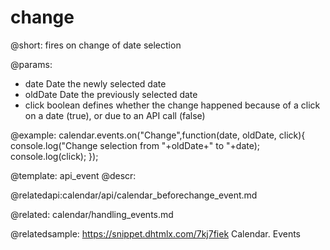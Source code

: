 change
=============

@short:
fires on change of date selection

@params:
- date  		Date    	the newly selected date
- oldDate   	Date    	the previously selected date
- click 		boolean 	defines whether the change happened because of a click on a date (true), or due to an API call (false)


@example:
calendar.events.on("Change",function(date, oldDate, click){
    console.log("Change selection from "+oldDate+" to "+date);
    console.log(click);
});


@template: api_event
@descr:

@relatedapi:calendar/api/calendar_beforechange_event.md

@related:
calendar/handling_events.md

@relatedsample:
https://snippet.dhtmlx.com/7kj7fiek	Calendar. Events